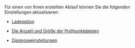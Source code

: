 Für einen von Ihnen erstellten Ablauf können Sie die folgenden Einstellungen aktualisieren:

-   [Ladeoption](ury1691596218182.md)

-   [Die Anzahl und Größe der Prüfpunktdateien](npn1691594431074.md)

-   [Diagnoseeinstellungen](gqi1691597450277.md)
